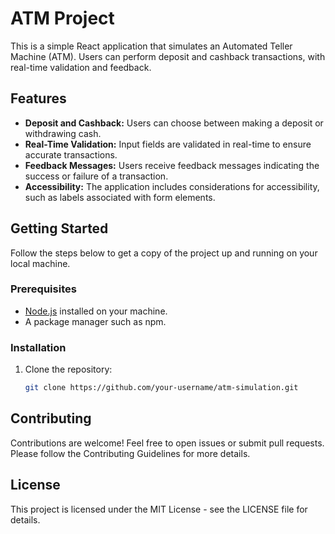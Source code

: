 # ATM Project

This is a simple React application that simulates an Automated Teller Machine (ATM). Users can perform deposit and cashback transactions, with real-time validation and feedback.



## Features

- **Deposit and Cashback:** Users can choose between making a deposit or withdrawing cash.
- **Real-Time Validation:** Input fields are validated in real-time to ensure accurate transactions.
- **Feedback Messages:** Users receive feedback messages indicating the success or failure of a transaction.
- **Accessibility:** The application includes considerations for accessibility, such as labels associated with form elements.

## Getting Started

Follow the steps below to get a copy of the project up and running on your local machine.

### Prerequisites

- [Node.js](https://nodejs.org/) installed on your machine.
- A package manager such as npm.

### Installation

1. Clone the repository:

   ```bash
   git clone https://github.com/your-username/atm-simulation.git

## Contributing
Contributions are welcome! Feel free to open issues or submit pull requests. Please follow the Contributing Guidelines for more details.

## License
This project is licensed under the MIT License - see the LICENSE file for details.
